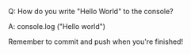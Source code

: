 Q: How do you write "Hello World" to the console?

A: console.log ("Hello world")



Remember to commit and push when you're finished!